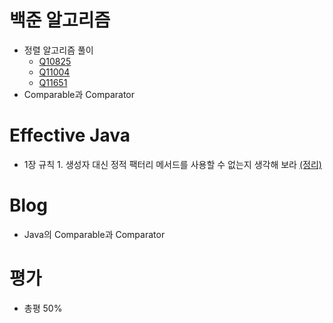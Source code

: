 # 백준 알고리즘
- 정렬 알고리즘 풀이
    - [Q10825](https://github.com/Delf-Lee/Daily-Programing/blob/master/src/main/java/backjoon/Q10825.java)
    - [Q11004](https://github.com/Delf-Lee/Daily-Programing/blob/master/src/main/java/backjoon/Q11004.java)
    - [Q11651](https://github.com/Delf-Lee/Daily-Programing/blob/master/src/main/java/backjoon/Q11651.java)
- Comparable과 Comparator

 # Effective Java
 - 1장 규칙 1. 생성자 대신 정적 팩터리 메서드를 사용할 수 없는지 생각해 보라 [(정리)](https://github.com/WeareSoft/WWL/blob/master/delf/contents/EffectiveJava/Ch02_Rule01.md)

 # Blog
- Java의 Comparable과 Comparator

 # 평가
 - 총평 50%